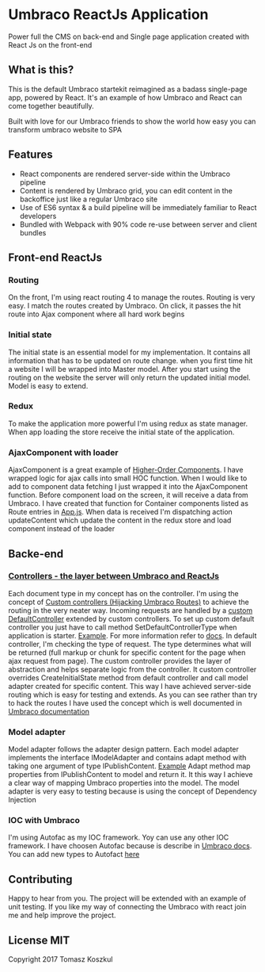# Umbraco ReactJs Application 

Power full the CMS on back-end and Single page application created with React Js on the front-end


## What is this?
This is the default Umbraco startekit reimagined as a badass single-page app, powered by React. It's an example of how Umbraco and React can come together beautifully.

Built with love for our Umbraco friends to show the world how easy you can transform umbraco website to SPA

## Features
* React components are rendered server-side within the Umbraco pipeline
* Content is rendered by Umbraco grid, you can edit content in the backoffice just like a regular Umbraco site
* Use of ES6 syntax & a build pipeline will be immediately familiar to React developers 
* Bundled with Webpack with 90% code re-use between server and client bundles

## Front-end ReactJs

### Routing
On the front, I'm using react routing 4 to manage the routes. Routing is very easy. I match the routes created by Umbraco. On click, it passes the hit route into Ajax component where all hard work begins

### Initial state
The initial state is an essential model for my implementation. It contains all information that has to be updated on route change. when you first time hit a website I will be wrapped into Master model. After you start using the routing on the website the server will only return the updated initial model. Model is easy to extend.

### Redux 
To make the application more powerful I'm using redux as state manager. When app loading the store receive the initial state of the application.

### AjaxComponent with loader

AjaxComponent is a great example of [Higher-Order Components](https://reactjs.org/docs/higher-order-components.html). I have wrapped logic for ajax calls into small HOC function.
When I would like to add to component data fetching I just wrapped it into the AjaxComponent function. Before component load on the screen, it will receive a data from Umbraco. I have created that function for Container components listed as Route entries in [App.js](https://github.com/dzolu/UmbracoWithReactJs/blob/master/UmbracoWithReactJs/app/src/App.js). When data is received I'm dispatching action updateContent which update the content in the redux store and load component instead of the loader



## Backe-end 

### [Controllers - the layer between Umbraco and ReactJs](https://github.com/dzolu/UmbracoWithReactJs/tree/master/UmbracoWithReactJs/Controllers)

Each document type in my concept has on the controller.  I'm using the concept of [Custom controllers (Hijacking Umbraco Routes)](https://our.umbraco.org/documentation/reference/routing/custom-controllers) to achieve the routing in the very neater way. 
Incoming requests are handled by a [custom DefaultController](https://github.com/dzolu/UmbracoWithReactJs/blob/master/UmbracoWithReactJs/Controllers/DefaultController.cs) extended by custom controllers. To set up custom default controller you just have to call method SetDefaultControllerType when application is starter. [Example](https://github.com/dzolu/UmbracoWithReactJs/blob/master/UmbracoWithReactJs/App_Start/UmbracoWithReactJs.cs). For more information refer to [docs](https://our.umbraco.org/documentation/implementation/default-routing/Controller-Selection/). In default controller, I'm checking the type of request. The type determines what will be returned (full markup or chunk for specific content for the page when ajax request from page). The custom controller provides the layer of abstraction and helps separate logic from the controller.  It custom controller overrides CreateInitialState method from default controller and call model adapter created for specific content. This way I have achieved server-side routing which is easy for testing and extends. As you can see rather than try to hack the routes I have used the concept which is well documented in [Umbraco documentation](https://our.umbraco.org/documentation/Reference/Routing/) 


### Model adapter 

Model adapter follows the adapter design pattern. Each model adapter implements the interface IModelAdapter<T> and contains adapt method with taking one argument of type IPublishContent. [Example](https://github.com/dzolu/UmbracoWithReactJs/blob/master/UmbracoWithReactJs/Model%20Adapter/HeroModelAdapter.cs)
Adapt method map properties from IPublishContent to model and return it. It this way I achieve a clear way of mapping Umbraco properties into the model. The model adapter is very easy to testing because is using the concept of Dependency Injection

### IOC with Umbraco

I'm using Autofac as my IOC framework. Yoy can use any other IOC framework. I have choosen Autofac because is describe in [Umbraco docs](https://our.umbraco.org/documentation/reference/using-ioc). You can add new types to Autofact [here](https://github.com/dzolu/UmbracoWithReactJs/blob/master/UmbracoWithReactJs/App_Start/UmbracoWithReactJs.cs) 



## Contributing
Happy to hear from you. The project will be extended with an example of unit testing. If you like my way of connecting the Umbraco with react join me and help improve the project.



## License MIT
Copyright 2017 Tomasz Koszkul



